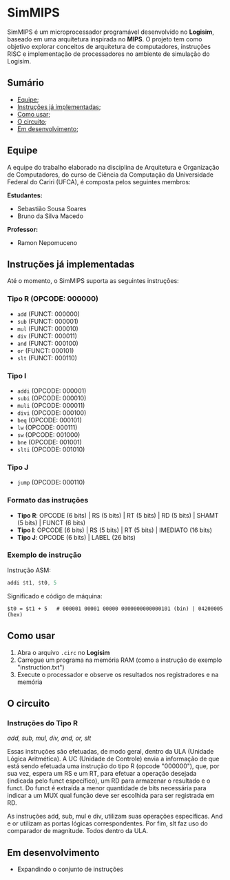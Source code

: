 # SimMIPS  

SimMIPS é um microprocessador programável desenvolvido no **Logisim**, baseado em uma arquitetura inspirada no **MIPS**. O projeto tem como objetivo explorar conceitos de arquitetura de computadores, instruções RISC e implementação de processadores no ambiente de simulação do Logisim.

## Sumário
- [Equipe](#equipe);
- [Instruções já implementadas](#instruções-já-implementadas);
- [Como usar](#como-usar);
- [O circuito](#o-circuito);
- [Em desenvolvimento](#em-desenvolvimento);

## Equipe
A equipe do trabalho elaborado na disciplina de Arquitetura e Organização de Computadores, do curso de Ciência da Computação da Universidade Federal do Cariri (UFCA), é composta pelos seguintes membros:

**Estudantes:**
- Sebastião Sousa Soares
- Bruno da Silva Macedo

**Professor:**
- Ramon Nepomuceno

## Instruções já implementadas  
Até o momento, o SimMIPS suporta as seguintes instruções:  

### Tipo R  (OPCODE: 000000)
- `add`     (FUNCT: 000000)
- `sub`     (FUNCT: 000001)
- `mul`     (FUNCT: 000010)
- `div`     (FUNCT: 000011)
- `and`     (FUNCT: 000100)
- `or`      (FUNCT: 000101)
- `slt`     (FUNCT: 000110)

### Tipo I
- `addi`    (OPCODE: 000001)
- `subi`    (OPCODE: 000010)
- `muli`    (OPCODE: 000011)
- `divi`    (OPCODE: 000100)
- `beq`     (OPCODE: 000101)
- `lw`      (OPCODE: 000111)
- `sw`      (OPCODE: 001000)
- `bne`     (OPCODE: 001001)
- `slti`    (OPCODE: 001010)

### Tipo J
- `jump`    (OPCODE: 000110)

### Formato das instruções
* **Tipo R**: OPCODE (6 bits) | RS (5 bits) | RT (5 bits) | RD (5 bits) | SHAMT (5 bits) | FUNCT (6 bits)
* **Tipo I**: OPCODE (6 bits) | RS (5 bits) | RT (5 bits) | IMEDIATO (16 bits)
* **Tipo J**: OPCODE (6 bits) | LABEL (26 bits)

### Exemplo de instrução
Instrução ASM:
```asm
addi $t1, $t0, 5
```
Significado e código de máquina:
```
$t0 = $t1 + 5   # 000001 00001 00000 0000000000000101 (bin) | 04200005 (hex)
```

## Como usar  
1. Abra o arquivo `.circ` no **Logisim**  
2. Carregue um programa na memória RAM (como a instrução de exemplo "instruction.txt")  
3. Execute o processador e observe os resultados nos registradores e na memória  

## O circuito

### Instruções do Tipo R
*add, sub, mul, div, and, or, slt*

Essas instruções são efetuadas, de modo geral, dentro da ULA (Unidade Lógica Aritmética). A UC (Unidade de Controle) envia a informação de que está sendo efetuada uma instrução do tipo R (opcode "000000"), que, por sua vez, espera um RS e um RT, para efetuar a operação desejada (indicada pelo funct específico), um RD para armazenar o resultado e o funct. Do funct é extraída a menor quantidade de bits necessária para indicar a um MUX qual função deve ser escolhida para ser registrada em RD.

As instruções add, sub, mul e div, utilizam suas operações específicas. And e or utilizam as portas lógicas correspondentes. Por fim, slt faz uso do comparador de magnitude. Todos dentro da ULA.

## Em desenvolvimento  
- Expandindo o conjunto de instruções
